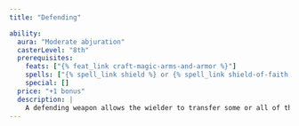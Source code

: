 ```yaml
---
title: "Defending"

ability:
  aura: "Moderate abjuration"
  casterLevel: "8th"
  prerequisites:
    feats: ["{% feat_link craft-magic-arms-and-armor %}"]
    spells: ["{% spell_link shield %} or {% spell_link shield-of-faith %}"]
    special: []
  price: "+1 bonus"
  description: |
    A defending weapon allows the wielder to transfer some or all of the sword's enhancement bonus to his AC as a bonus that stacks with all others. As a free action, the wielder chooses how to allocate the weapon's enhancement bonus at the start of his turn before using the weapon, and the effect to AC lasts until his next turn.
---
```


